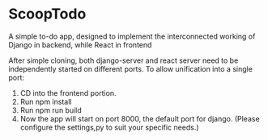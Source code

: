# ScoopTodo
A simple to-do app, designed to implement the interconnected working of Django in backend, while React in frontend


After simple cloning, both django-server and react server need to be independently started on different ports.
To allow unification into a single port:
1. CD into the frontend portion.
2. Run npm install
3. Run npm run build
4. Now the app will start on port 8000, the default port for django.
(Please configure the settings,py to suit your specific needs.)
